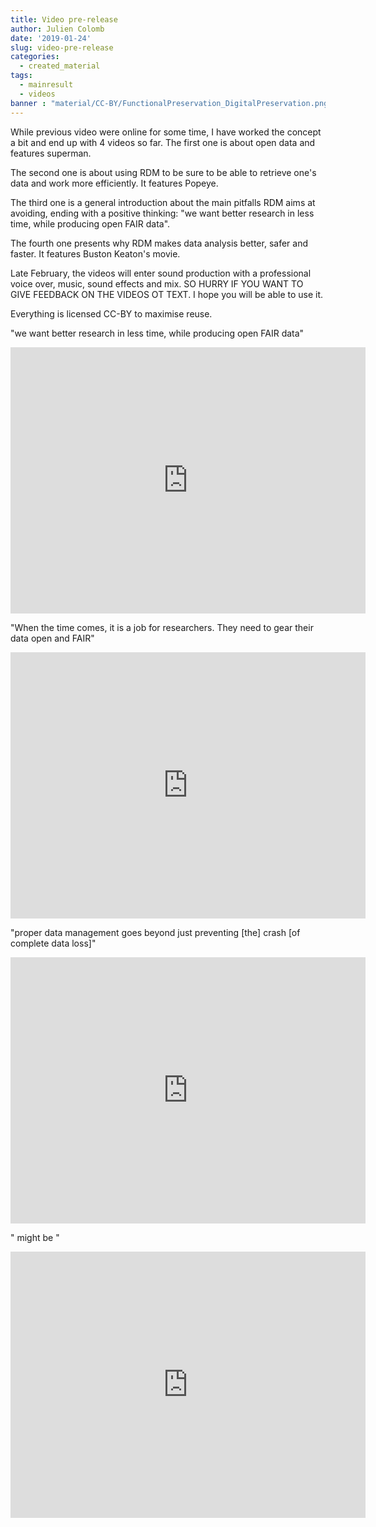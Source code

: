 ```yaml
---
title: Video pre-release
author: Julien Colomb
date: '2019-01-24'
slug: video-pre-release
categories:
  - created_material
tags:
  - mainresult
  - videos
banner : "material/CC-BY/FunctionalPreservation_DigitalPreservation.png"
---
```


While previous video were online for some time, I have worked the concept a bit and end up with 4 videos so far. The first one is about open data and features superman. 

The second one is about using RDM to be sure to be able to retrieve one's data and work more efficiently. It features Popeye.

The third one is a general introduction about the main pitfalls RDM aims at avoiding, ending with a positive thinking: "we want better research in less time, while producing open FAIR data".

The fourth one presents why RDM makes data analysis better, safer and faster. It features Buston Keaton's movie.

Late February, the videos will enter sound production with a professional voice over, music, sound effects and mix. SO HURRY IF YOU WANT TO GIVE FEEDBACK ON THE VIDEOS OT TEXT. I hope you will be able to use it.

Everything is licensed CC-BY to maximise reuse.

"we want better research in less time, while producing open FAIR data"

<iframe src="https://widgets.figshare.com/articles/7053797/embed?show_title=0" width="568" height="426" frameborder="0"></iframe>

"When the time comes, it is a job for researchers. They need to gear their data open and FAIR"

<iframe src="https://widgets.figshare.com/articles/7379942/embed?show_title=0" width="568" height="426" frameborder="0"></iframe>

"proper data management goes beyond just preventing [the] crash [of complete data loss]"
<iframe src="https://widgets.figshare.com/articles/7163396/embed?show_title=0" width="568" height="426" frameborder="0"></iframe>

"<later> might be <too late>"
<iframe src="https://widgets.figshare.com/articles/7673543/embed?show_title=0" width="568" height="426" frameborder="0"></iframe>